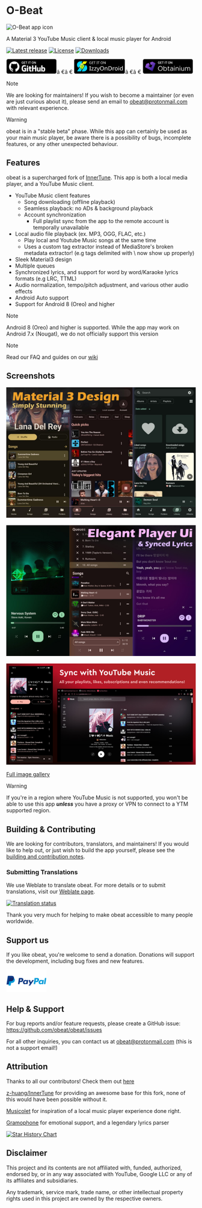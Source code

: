 ﻿# O-Beat

<img src="./assets/O-beat.webp" height="88" alt="O-Beat app icon">

A Material 3 YouTube Music client & local music player for Android

[![Latest release](https://img.shields.io/github/v/release/obeat/obeat?include_prereleases)](https://github.com/obeat/obeat/releases)
[![License](https://img.shields.io/github/license/obeat/obeat)](https://www.gnu.org/licenses/gpl-3.0)
[![Downloads](https://img.shields.io/github/downloads/obeat/obeat/total)](https://github.com/obeat/obeat/releases)


<!-- use  "â €â €" for spacing -->
[<img src="assets/badge_github.png" alt="Get it on GitHub" height="40">](https://github.com/obeat/obeat/releases/latest)â €â €
[<img src="assets/IzzyOnDroidButtonGreyBorder.svg" alt="Get it on IzzyOnDroid" height="40">](https://apt.izzysoft.de/fdroid/index/apk/com.dd3boh.obeat)â €â €
[<img src="assets/badge_obtainium.png" alt="Get it on Obtainium" height="40">](https://apps.obtainium.imranr.dev/redirect?r=obtainium://app/%7B%22id%22%3A%22com.dd3boh.obeat%22%2C%22url%22%3A%22https%3A%2F%2Fgithub.com%2FDD3Boh%2Fobeat%22%2C%22author%22%3A%22DD3Boh%22%2C%22name%22%3A%22obeat%22%2C%22preferredApkIndex%22%3A0%2C%22additionalSettings%22%3A%22%7B%5C%22includePrereleases%5C%22%3Afalse%2C%5C%22fallbackToOlderReleases%5C%22%3Atrue%2C%5C%22filterReleaseTitlesByRegEx%5C%22%3A%5C%22%5C%22%2C%5C%22filterReleaseNotesByRegEx%5C%22%3A%5C%22%5C%22%2C%5C%22verifyLatestTag%5C%22%3Afalse%2C%5C%22dontSortReleasesList%5C%22%3Afalse%2C%5C%22useLatestAssetDateAsReleaseDate%5C%22%3Afalse%2C%5C%22trackOnly%5C%22%3Afalse%2C%5C%22versionExtractionRegEx%5C%22%3A%5C%22%5C%22%2C%5C%22matchGroupToUse%5C%22%3A%5C%22%5C%22%2C%5C%22versionDetection%5C%22%3Atrue%2C%5C%22releaseDateAsVersion%5C%22%3Afalse%2C%5C%22useVersionCodeAsOSVersion%5C%22%3Afalse%2C%5C%22apkFilterRegEx%5C%22%3A%5C%22%5C%22%2C%5C%22invertAPKFilter%5C%22%3Afalse%2C%5C%22autoApkFilterByArch%5C%22%3Atrue%2C%5C%22appName%5C%22%3A%5C%22%5C%22%2C%5C%22shizukuPretendToBeGooglePlay%5C%22%3Afalse%2C%5C%22allowInsecure%5C%22%3Afalse%2C%5C%22exemptFromBackgroundUpdates%5C%22%3Afalse%2C%5C%22skipUpdateNotifications%5C%22%3Afalse%2C%5C%22about%5C%22%3A%5C%22A%20Material%203%20YouTube%20Music%20client%20%26%20local%20music%20player%20for%20Android%5C%22%7D%22%2C%22overrideSource%22%3A%22GitHub%22%7D)


> [!NOTE]
> We are looking for maintainers! If you wish to become a maintainer (or even are just curious about it), please send an email to obeat@protonmail.com with relevant experience.

> [!WARNING]
> obeat is in a "stable beta" phase. While this app can certainly be used as your main music player, be aware there is a possibility of bugs, incomplete features, or any other unexpected behaviour.

## Features

obeat is a supercharged fork of [InnerTune](https://github.com/z-huang/InnerTune). This app is both a local media player, and a YouTube Music client.

- YouTube Music client features
    - Song downloading (offline playback)
    - Seamless playback: no ADs & background playback
    - Account synchronization
        - Full playlist sync from the app to the remote account is temporally unavailable 
- Local audio file playback (ex. MP3, OGG, FLAC, etc.)
    - Play local and Youtube Music songs at the same time
    - Uses a custom tag extractor instead of MediaStore's broken metadata extractor! (e.g tags delimited with \\ now show up properly)
- Sleek Material3 design
- Multiple queues
- Synchronized lyrics, and support for word by word/Karaoke lyrics formats (e.g LRC, TTML)
- Audio normalization, tempo/pitch adjustment, and various other audio effects
- Android Auto support
- Support for Android 8 (Oreo) and higher

> [!NOTE]
> Android 8 (Oreo) and higher is supported. While the app may work on Android 7.x (Nougat), we do not officially support this version

> [!NOTE]
> Read our FAQ and guides on our [wiki](https://github.com/obeat/obeat/wiki/Frequently-Asked-Questions-(FAQ))


## Screenshots

<img src="./assets/main-interface.jpg" alt="Main player interface" />
<br/><br/>
<img src="./assets/player.jpg" alt="Player interface"/>
<br/><br/>
<img src="./assets/ytm-sync.jpg" alt="Sync with YouTube Music"/>

[Full image gallery](./assets/gallery)

> [!WARNING]
>
>If you're in a region where YouTube Music is not supported, you won't be able to use this app
***unless*** you have a proxy or VPN to connect to a YTM supported region.

## Building & Contributing

We are looking for contributors, translators, and maintainers! If you would like to help out, or just wish to build the
app yourself, please see the [building and contribution notes](./CONTRIBUTING.md).

### Submitting Translations

We use Weblate to translate obeat. For more details or to submit translations, visit our [Weblate page](https://hosted.weblate.org/projects/obeat/).

<a href="https://hosted.weblate.org/projects/obeat/">
<img src="https://hosted.weblate.org/widget/obeat/multi-auto.svg" alt="Translation status" />
</a>

Thank you very much for helping to make obeat accessible to many people worldwide.

## Support us

If you like obeat, you're welcome to send a donation. Donations will support the development,
including bug fixes and new features.

<a href="https://paypal.me/DD3Boh"><img src="./assets/paypal.png" alt="PayPal" height="60" ></a>

## Help & Support

For bug reports and/or feature requests, please create a GitHub issue: https://github.com/obeat/obeat/issues

For all other inquiries, you can contact us at obeat@protonmail.com (this is not a support email!)

## Attribution

Thanks to all our contributors! Check them out [here](https://github.com/obeat/obeat/graphs/contributors)

[z-huang/InnerTune](https://github.com/z-huang/InnerTune) for providing an awesome base for this fork, none of this
would have been possible without it.

[Musicolet](https://play.google.com/store/apps/details?id=in.krosbits.musicolet) for inspiration of a local music player
experience done right.

[Gramophone](https://github.com/FoedusProgramme/Gramophone) for emotional support, and a legendary lyrics parser

[![Star History Chart](https://api.star-history.com/svg?repos=obeat/obeat&type=Date)](https://www.star-history.com/#obeat/obeat&Date)

## Disclaimer

This project and its contents are not affiliated with, funded, authorized, endorsed by, or in any
way associated with YouTube, Google LLC or any of its affiliates and subsidiaries.

Any trademark, service mark, trade name, or other intellectual property rights used in this project
are owned by the respective owners.


